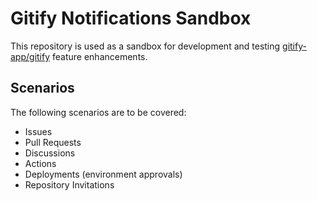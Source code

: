 # Gitify Notifications Sandbox

This repository is used as a sandbox for development and testing [gitify-app/gitify](https://github.com/gitify-app/gitify) feature enhancements.

## Scenarios

The following scenarios are to be covered:

- Issues
- Pull Requests
- Discussions
- Actions
- Deployments (environment approvals)
- Repository Invitations
